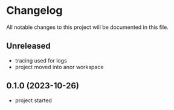 # Changelog

All notable changes to this project will be documented in this file.

## Unreleased

* tracing used for logs
* project moved into anor workspace

## 0.1.0 (2023-10-26)

* project started

